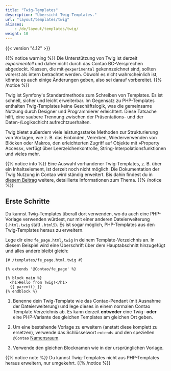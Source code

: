 ```yaml
---
title: "Twig-Templates"
description: "Übersicht Twig-Templates."
url: "layout/templates/twig"
aliases:
    - /de/layout/templates/twig/
weight: 10
---
```



{{< version "4.12" >}}

{{% notice warning %}}
Die Unterstützung von Twig ist derzeit *experimentell* und daher nicht durch das Contao BC-Versprechen abgedeckt. Klassen, die mit 
`@experimental` gekennzeichnet sind, sollten vorerst als intern betrachtet werden. Obwohl es nicht wahrscheinlich ist, könnte es auch 
einige Änderungen geben, also sei darauf vorbereitet.
{{% /notice %}}

Twig ist Symfony's Standardmethode zum Schreiben von Templates. Es ist schnell, sicher und leicht erweiterbar. Im Gegensatz zu 
PHP-Templates enthalten Twig-Templates keine Geschäftslogik, was die gemeinsame Nutzung durch Designer und Programmierer erleichtert. 
Diese Tatsache hilft, eine saubere Trennung zwischen der Präsentations- und der Daten-/Logikschicht aufrechtzuerhalten.

Twig bietet außerdem viele leistungsstarke Methoden zur Strukturierung von Vorlagen, wie z. B. das Einbinden, Vererben, Wiederverwenden 
von Blöcken oder Makros, den erleichterten Zugriff auf Objekte mit »Property Access«, verfügt über Leerzeichenkontrolle, 
String-Interpolationsfunktionen und vieles mehr.

{{% notice info %}}
Eine Auswahl vorhandener Twig-Templates, z. B. über ein Inhaltselement, ist derzeit noch nicht möglich. Die Dokumentation der Twig Nutzung in Contao wird ständig erweitert. Bis dahin findest du in [diesem Beitrag](https://docs.contao.org/dev/framework/templates/twig/) weitere, detaillierte Informationen zum Thema.
{{% /notice %}}


## Erste Schritte

Du kannst Twig-Templates überall dort verwenden, wo du auch eine PHP-Vorlage verwenden würdest, nur mit einer anderen Dateierweiterung 
(`.html.twig` statt `.html5`). Es ist sogar möglich, PHP-Templates aus den Twig-Templates heraus zu erweitern.

Lege dir eine `fe_page.html.twig` in deinem Template-Verzeichnis an. In diesem Beispiel wird eine Überschrift über dem Hauptabschnitt 
hinzugefügt und alles andere bleibt gleich:

```twig
{# /templates/fe_page.html.twig #}

{% extends '@Contao/fe_page' %}

{% block main %}
  <h1>Hello from Twig!</h1>
  {{ parent() }}
{% endblock %}
```

1. Benenne dein Twig-Template wie das Contao-Pendant (mit Ausnahme der Dateierweiterung) und lege dieses in einem normalen 
Contao Template Verzeichnis ab. Es kann derzeit **entweder** eine Twig- **oder** eine PHP-Variante des gleichen Templates am gleichen Ort geben.

2. Um eine bestehende Vorlage zu erweitern (anstatt diese komplett zu ersetzen), verwende das Schlüsselwort `extends` und den 
speziellen `@Contao` [Namensraum](https://docs.contao.org/dev/framework/templates/twig/#namespace-magic).

3. Verwende den gleichen Blocknamen wie in der ursprünglichen Vorlage.

{{% notice note %}}
Du kannst Twig-Templates nicht aus PHP-Templates heraus erweitern, nur umgekehrt.
{{% /notice %}}
